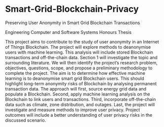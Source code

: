 # Smart-Grid-Blockchain-Privacy

Preserving User Anonymity in Smart Grid Blockchain Transactions

Engineering Computer and Software Systems Honours Thesis

This project aims to contribute to the study of user anonymity in an Internet of Things Blockchain. The project will explore methods to deanonymise users with machine learning. This analysis will include stored Blockchain transactions and off-the-chain data. Section 1 will investigate the topic and surrounding literature. We will then identify the project’s research problem, objectives, questions, scope, and propose a preliminary methodology to complete the project. The aim is to determine how effective machine learning is to deanonymise smart grid Blockchain users. This should highlight long-term anonymity risks of Blockchain by analysing permanent transaction data. The approach will first, source energy grid data and populate a Blockchain. Second, apply machine learning analysis on the Blockchain to link users and transactions. Third, incorporate off-the-chain data such as climate, zone distribution, and outages. Last, the project will investigate and measure methods to improve user privacy. Project outcomes will include a better understanding of user privacy risks in the discussed scenario.
